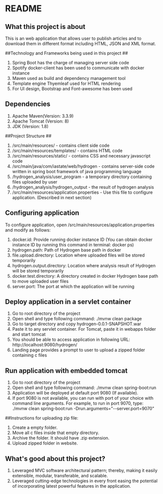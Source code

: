 # README #

## What this project is about ##
This is an web application that allows user to publish articles and to download them in different format including HTML, JSON and XML format.

##Technology and Frameworks being used in this project ##
1. Spring Boot has the charge of managing server side code
2. Spotify docker-client has been used to communicate with docker instance
3. Maven used as build and dependency management tool
4. Template engine Thyemleaf used for HTML rendering
5. For UI design, Bootstrap and Font-awesome has been used

## Dependencies ##
1. Apache Maven(Version: 3.3.9)
2. Apache Tomcat (Version: 8)
3. JDK (Version: 1.8)


##Project Structure ##
1. /src/main/resources/ - contains client side code
2. /src/main/resources/templates/ - contains HTML code
3. /src/main/resources/static/ - contains CSS and necessary javascript code
4. /src/main/java/com/iastate/web/hydrogen - contains server-side code written in spring boot framework of java programming language
5. /hydrogen_analysis/user_program - a temporary directory containing files uploaded by user
6. /hydrogen_analysis/hydrogen_output - the result of hydrogen analysis
7. /src/main/resources/application.properties - Use this file to configure application. (Described in next section)


## Configuring application ##
To configure application, open /src/main/resources/application.properties and modify as follows:
1. docker.id: Provide running docker instance ID (You can obtain docker instance ID by running this command in terminal: docker ps)
2. hydrogen.path: Path of Hydrogen base path in docker
3. file.upload.directory: Location where uploaded files will be stored temporarily
4. hydrogen.output.directory: Location where analysis result of Hydrogen will be stored temporarily
5. docker.test.directory: A directory created in docker Hydrogen base path to move uploaded user files
6. server.port: The port at which the application will be running

 
## Deploy application in a servlet container ##
1. Go to root directory of the project
2. Open shell and type following command: ./mvnw clean package
3. Go to target directory and copy hydrogen-0.0.1-SNAPSHOT.war
4. Paste it to any servlet container. For Tomcat, paste it in webapps folder and start tomcat
5. You should be able to access application in following URL: http://localhost:9080/hydrogen/ 
6. Landing page provides a prompt to user to upload a zipped folder containing c files


## Run application with embedded tomcat ##
1. Go to root directory of the project
2. Open shell and type following command: ./mvnw clean spring-boot:run
3. Application will be deployed at default port 9080 (If available). 
4. If port 9080 is not available, you can run with port of your choice with command line arguments. For example, to run in port 9070, type: ./mvnw clean spring-boot:run -Drun.arguments="--server.port=9070"

##Instructions for uploading zip file:
1. Create a empty folder.
2. Move all c files inside that empty directory.
3. Archive the folder. It should have .zip extension.
4. Upload zipped folder in website.

## What's good about this project? ##
1. Leveraged MVC software architectural pattern; thereby, making it easily extensible, modular, transferable, and scalable.
2. Leveraged cutting-edge technologies in every front easing the potential of incorporating latest powerful features in the application. 